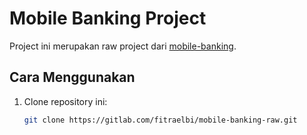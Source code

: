 # Mobile Banking Project

Project ini merupakan raw project dari [mobile-banking](https://gitlab.com/fitraelbi/mobile-banking.git).

## Cara Menggunakan
1. Clone repository ini:
   ```bash
   git clone https://gitlab.com/fitraelbi/mobile-banking-raw.git
